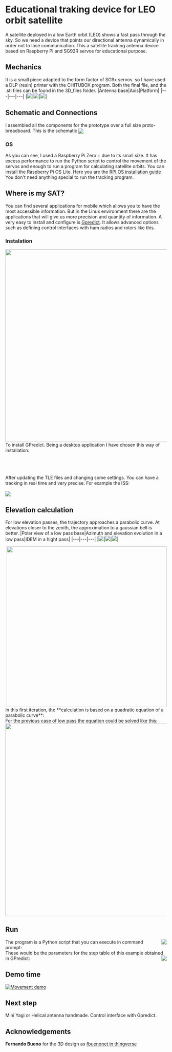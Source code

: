 # Educational traking device for LEO orbit satellite
A satellite deployed in a low Earth orbit (LEO) shows a fast pass through the sky. So we need a device that points our directional antenna dynamically in order not to lose communication. This a satellite tracking antenna device based on Raspberry Pi and SG92R servos for educational purpose.

## Mechanics
It is a small piece adapted to the form factor of SG9x servos. so I have used a DLP (resin) printer with the CHITUBOX program. Both the final file, and the .stl files can be found in the 3D_files folder.
|Antenna base|Axis|Platform|
|---|---|---|
|<img src="./3D_files/Pan-tilt-antenna-base.PNG"/>|<img src="./3D_files/Pan-tilt-axis.PNG" />|<img src="./3D_files/Pan-tilt-plataform.PNG" />|

## Schematic and Connections
I assembled all the components for the prototype over a full size proto-breadboard. This is the schematic
<img src="./images/mini-tracker4antenna.png" with="400" align="center" />

### OS
As you can see, I used a Raspberry Pi Zero + due to its small size. It has excess performance to run the Python script to control the movement of the servos and enough to run a program for calculating satellite orbits. You can install the Raspberry Pi OS Lite. Here you are the [RPI OS installation guide](https://www.raspberrypi.org/documentation/installation/installing-images/)
You don't need anything special to run the tracking program.

## Where is my SAT?
You can find several applications for mobile which allows you to have the most accessible information. But in the Linux environment there are the applications that will give us more precision and quantity of information. A very easy to install and configure is [Gpredict](https://github.com/csete/gpredict). It allows advanced options such as defining control interfaces with ham radios and rotors like this.

### Instalation
<img src="./images/gpredict_installation.png" width="600"  align="right" />
To install GPredict. Being a desktop application I have chosen this way of installation:
<br>
<br>
<br>
<br>
<br>
After updating the TLE files and changing some settings. You can have a tracking in real time and very precise. For example the ISS:
<br>
<br>
<img src="./images/gpredict_running.png" align="center"  />
<br>

## Elevation calculation
For low elevation passes, the trajectory approaches a parabolic curve. At elevations closer to the zenith, the approximation to a gaussian bell is better.
|Polar view of a low pass base|Azimuth and elevation evolution in a low pass|IDEM in a hight pass|
|---|---|---|
|<img src="./images/lowpasspolar.png"/>|<img src="./images/lowpass.png" />|<img src="./images/highpass.png" />|

<img src="./images/elevationequationquadratic.png" width="500"  align="right" />
In this first iteration, the **calculation is based on a quadratic equation of a parabolic curve**:
<br>
For the previous case of low pass the equation could be solved like this:
<img src="./images/elevationequationsample.png" width="600"  align="center" />

## Run
<img src="./images/mini-tracker4antenna_call.png" with="400" align="right" />
The program is a Python script that you can execute in command prompt:
<br>
These would be the parameters for the step table of this example obtained in GPredict:
<img src="./imageslowpassdata.png" with="400" align="right" />

## Demo time
[![Movement demo](./images/mini-tracker4antenna_test.png)](https://youtu.be/1R0TKMD1_78)

## Next step
Mini Yagi or Helical antenna handmade.
Control interface with Gpredict.

## Acknowledgements
**Fernando Bueno** for the 3D design as [fbuenonet in thingverse](https://www.thingiverse.com/fbuenonet/designs) 
